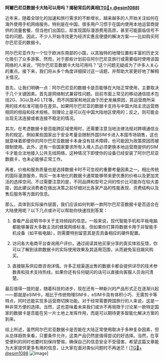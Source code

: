 **阿爾巴尼亞数据卡大陆可以用吗？揭秘背后的真相[[TG💪+ @esim1088](https://t.me/s/esim1088)]**

近年来，随着全球化的加速和旅行需求的不断增长，越来越多的人开始关注如何在海外使用手机网络服务。特别是在中国，很多用户习惯于在国内使用本地运营商提供的流量套餐，但当他们出国后，却发现国际漫游费用高昂，甚至可能面临信号不佳的问题。因此，不少人开始寻找更为经济实惠且便捷的解决方案——比如购买阿尔巴尼亚的数据卡。

阿尔巴尼亚作为一个位于欧洲东南部的小国，以其独特的地理位置和丰富的历史文化吸引了众多游客。然而，对于那些计划前往阿尔巴尼亚旅行或需要临时使用该国网络的人来说，“阿尔巴尼亚数据卡大陆可用吗？”这个问题无疑成为了许多人关心的重点。接下来，我们将从多个角度详细探讨这一话题，并帮助大家更好地了解相关情况。

首先，让我们明确一点：阿尔巴尼亚的数据卡是否能够在大陆正常使用，主要取决于几个关键因素。首先是网络制式兼容性问题。目前市面上常见的移动通信技术包括2G、3G以及4G LTE等，而不同国家和地区由于历史发展原因，其运营商所采用的技术标准可能存在差异。如果阿尔巴尼亚的数据卡支持与中国大陆主流运营商相同的频段和技术规格，则理论上是可以在中国大陆地区使用的；反之，则可能会出现无法连接或者连接不稳定的情况。

其次，在考虑数据卡是否能跨区域使用时，还需要注意当地法律法规对跨境通信业务的规定。例如某些国家出于安全考量会限制外国SIM卡进入本国市场销售，这也就意味着即便你的阿尔巴尼亚数据卡本身没有技术障碍，也可能因为政策原因而被限制使用。此外，还有一些国家要求所有入境人员必须更换本地运营商提供的SIM卡才能合法地接入公共无线网络，这种情况下即使你的设备已经安装了阿尔巴尼亚数据卡，也未必能够正常工作。

再者，价格和服务质量也是选择数据卡时不可忽视的重要考量因素之一。相比传统的国际漫游服务，购买一张本地化的数据卡通常能够带来更优惠的价格以及更加灵活的选择空间。不过需要注意的是，不同品牌和型号之间的性价比可能存在较大差距，因此建议消费者在做出决策之前仔细对比各家产品的性能表现、资费结构以及售后服务等方面的信息。

那么，具体到实际操作层面，我们应该如何判断一款阿尔巴尼亚数据卡是否适合在大陆使用呢？以下几点或许可以帮助你快速找到答案：

1. 查看产品说明书中关于支持频段的信息。一般来说，现代智能手机和平板电脑都能够兼容大多数主流的蜂窝网络标准，但如果你打算将数据卡用于非智能手机设备（如平板电脑），则需要特别留意其是否具备相应的硬件配置。

2. 访问各大电商平台查询用户评价。通过阅读其他买家分享的真实体验反馈，你可以了解到该款数据卡的实际使用效果及其适用范围，从而避免盲目跟风购买。

3. 直接联系供应商咨询详情。许多正规渠道出售的数据卡都会提供详尽的技术参数表和技术支持热线，如果你还有任何疑问的话可以直接向客服人员询问清楚。

最后值得一提的是，随着科技的进步，现在还有一种新兴的产品形式正在逐渐兴起——那就是eSIM卡。相比于传统物理SIM卡，eSIM卡具有体积小巧、无需剪卡等特点，同时还能实现多运营商切换功能。对于经常需要跨国旅行的人来说，这是一种非常方便的选择。当然，这也意味着未来我们或许不再局限于讨论某一款特定国家的数据卡是否能在另一片土地上发挥作用，而是可以期待更多智能化解决方案的到来。

综上所述，虽然阿尔巴尼亚数据卡是否能在大陆正常使用取决于多种复杂因素，但从总体趋势来看，只要条件允许，这类产品仍然是值得尝试的好选择。当然，在享受便利的同时也要时刻保持警惕，确保自己的信息安全不受侵害。希望这篇文章能为大家提供更多有用的信息，让大家在面对类似问题时不再迷茫！[[TG💪+ @esim1088](https://t.me/s/esim1088) ![Image](https://i.postimg.cc/4NQfJmqS/Snipaste-2025-05-13-00-14-12.png)]